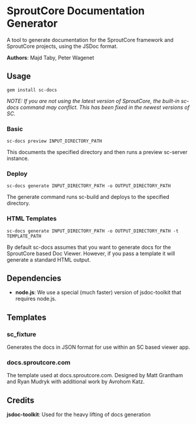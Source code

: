SproutCore Documentation Generator
==================================

A tool to generate documentation for the SproutCore framework and SproutCore projects, using the JSDoc format.

**Authors**: Majd Taby, Peter Wagenet

Usage
-----

    gem install sc-docs

*NOTE: If you are not using the latest version of SproutCore, the
built-in sc-docs command may conflict. This has been fixed in the newest
versions of SC.*

### Basic

    sc-docs preview INPUT_DIRECTORY_PATH

This documents the specified directory and then runs a preview sc-server instance.

### Deploy

    sc-docs generate INPUT_DIRECTORY_PATH -o OUTPUT_DIRECTORY_PATH

The generate command runs sc-build and deploys to the specified directory.

### HTML Templates

    sc-docs generate INPUT_DIRECTORY_PATH -o OUTPUT_DIRECTORY_PATH -t TEMPLATE_PATH


By default sc-docs assumes that you want to generate docs for the SproutCore based Doc Viewer. However, if you pass a template it will generate a standard HTML output.

Dependencies
------------

* **node.js**: We use a special (much faster) version of jsdoc-toolkit that requires node.js.

Templates
---------

### sc_fixture

Generates the docs in JSON format for use within an SC based viewer app.

### docs.sproutcore.com

The template used at docs.sproutcore.com. Designed by Matt Grantham and Ryan Mudryk with additional work by Avrohom Katz.

Credits
------

**jsdoc-toolkit**: Used for the heavy lifting of docs generation

